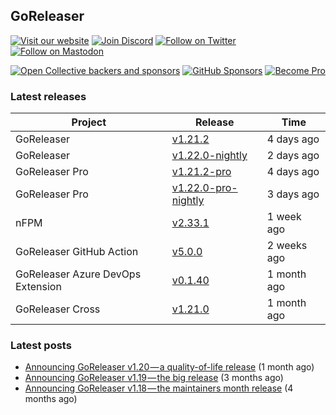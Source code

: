 ## GoReleaser

[![Visit our website](https://img.shields.io/badge/website-4285F4?style=for-the-badge&logo=googlechrome&logoColor=white)](https://goreleaser.com)
[![Join Discord](https://img.shields.io/badge/Discord-5865F2?style=for-the-badge&logo=discord&logoColor=white)](https://discord.gg/RGEBtg8vQ6)
[![Follow on Twitter](https://img.shields.io/badge/twitter-1DA1F2?style=for-the-badge&logo=twitter&logoColor=white)](https://twitter.com/goreleaser)
[![Follow on Mastodon](https://img.shields.io/badge/mastodon-6364FF?style=for-the-badge&logo=mastodon&logoColor=white)](https://fosstodon.org/@goreleaser)

[![Open Collective backers and sponsors](https://img.shields.io/opencollective/all/goreleaser?logo=opencollective&style=for-the-badge)](https://opencollective.com/goreleaser)
[![GitHub Sponsors](https://img.shields.io/github/sponsors/caarlos0?logo=github&style=for-the-badge)](https://github.com/sponsors/caarlos0)
[![Become Pro](https://img.shields.io/badge/pro_license-36A9AE?style=for-the-badge&logo=gumroad&logoColor=white)](https://goreleaser.com/pro)

### Latest releases


| Project                           | Release                                                                                         | Time        |
| --------------------------------- | ----------------------------------------------------------------------------------------------- | ----------- |
| GoReleaser | [v1.21.2](https://github.com/goreleaser/goreleaser/releases/tag/v1.21.2) | 4 days ago |
| GoReleaser | [v1.22.0-nightly](https://github.com/goreleaser/goreleaser/releases/tag/nightly) | 2 days ago |
| GoReleaser Pro | [v1.21.2-pro](https://github.com/goreleaser/goreleaser-pro/releases/tag/v1.21.2-pro) | 4 days ago |
| GoReleaser Pro | [v1.22.0-pro-nightly](https://github.com/goreleaser/goreleaser-pro/releases/tag/nightly) | 3 days ago |
| nFPM | [v2.33.1](https://github.com/goreleaser/nfpm/releases/tag/v2.33.1) | 1 week ago |
| GoReleaser GitHub Action | [v5.0.0](https://github.com/goreleaser/goreleaser-action/releases/tag/v5.0.0) | 2 weeks ago |
| GoReleaser Azure DevOps Extension | [v0.1.40](https://github.com/goreleaser/goreleaser-azure-devops-extension/releases/tag/v0.1.40) | 1 month ago |
| GoReleaser Cross | [v1.21.0](https://github.com/goreleaser/goreleaser-cross/releases/tag/v1.21.0) | 1 month ago |


### Latest posts
- [Announcing GoReleaser v1.20 — a quality-of-life release](https://blog.goreleaser.com/announcing-goreleaser-v1-20-a-quality-of-life-release-1d5f847e87ed?source=rss----17aa0cbd263f---4) (1 month ago)
- [Announcing GoReleaser v1.19 — the big release](https://blog.goreleaser.com/announcing-goreleaser-v1-19-the-big-release-b01565c72658?source=rss----17aa0cbd263f---4) (3 months ago)
- [Announcing GoReleaser v1.18 — the maintainers month release](https://blog.goreleaser.com/announcing-goreleaser-v1-18-the-maintainers-month-release-f692091a57ec?source=rss----17aa0cbd263f---4) (4 months ago)
